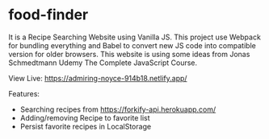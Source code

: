 # food-finder

It is a Recipe Searching Website using Vanilla JS.
This project use Webpack for bundling everything and Babel to convert new JS code into compatible version for older browsers.
This website is using some ideas from Jonas Schmedtmann Udemy The Complete JavaScript Course.

View Live: https://admiring-noyce-914b18.netlify.app/

Features: 
- Searching recipes from https://forkify-api.herokuapp.com/
- Adding/removing Recipe to favorite list
- Persist favorite recipes in LocalStorage
